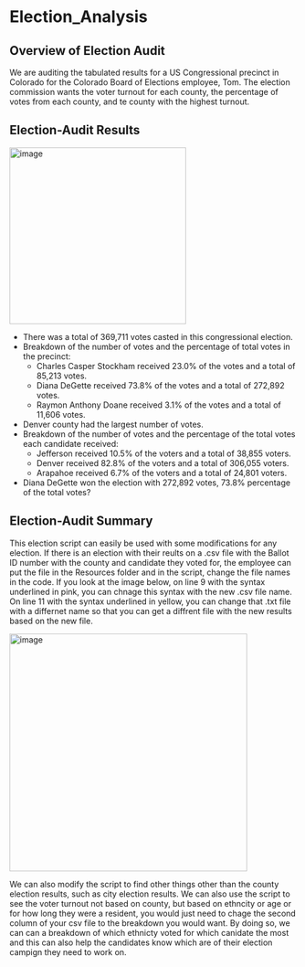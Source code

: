 # Election_Analysis

## Overview of Election Audit
We are auditing the tabulated results for a US Congressional precinct in Colorado for the Colorado Board of Elections employee, Tom. The election commission wants the voter turnout for each county, the percentage of votes from each county, and te county with the highest turnout.

## Election-Audit Results
<img width="309" alt="image" src="https://user-images.githubusercontent.com/58046234/149229788-dc553e60-91ce-4c33-96d1-cb57ac7b1edc.png">

- There was a total of 369,711 votes casted in this congressional election.
- Breakdown of the number of votes and the percentage of total votes  in the precinct:
  - Charles Casper Stockham received 23.0% of the votes and a total of 85,213 votes.
  - Diana DeGette received 73.8% of the votes and a total of 272,892 votes.
  - Raymon Anthony Doane received 3.1% of the votes and a total of 11,606 votes.
- Denver county had the largest number of votes.
- Breakdown of the number of votes and the percentage of the total votes each candidate received:
  - Jefferson received 10.5% of the voters and a total of 38,855 voters.
  - Denver received 82.8% of the voters and a total of 306,055 voters.
  - Arapahoe received 6.7% of the voters and a total of 24,801 voters.
- Diana DeGette won the election with 272,892 votes, 73.8% percentage of the total votes?

## Election-Audit Summary

This election script can easily be used with some modifications for any election. If there is an election with their reults on a .csv file with the Ballot ID number with the county and candidate they voted for, the employee can put the file in the Resources folder and in the script, change the file names in the code. If you look at the image below, on line 9 with the syntax underlined in pink, you can chnage this syntax with the new .csv file name. On line 11 with the syntax underlined in yellow, you can change that .txt file with a differnet name so that you can get a diffrent file with the new results based on the new file.

<img width="416" alt="image" src="https://user-images.githubusercontent.com/58046234/149243394-1eebd6ca-a308-4e3a-a070-7aa9c1b6f486.png">

We can also modify the script to find other things other than the county election results, such as city election results. We can also use the script to see the voter turnout not based on county, but based on ethncity or age or for how long they were a resident, you would just need to chage the second column of your csv file to the breakdown you would want. By doing so, we can can a breakdown of which ethnicty voted for which canidate the most and this can also help the candidates know which are of their election campign they need to work on. 
